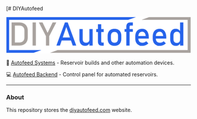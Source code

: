 [# DIYAutofeed

![DIYAutofeed Logo](./assets/images/logo.png)

:potable_water: [Autofeed Systems](https://github.com/StarlightAutomation/autofeed-systems) - Reservoir builds and
other automation devices.

:computer: [Autofeed Backend](https://github.com/StarlightAutomation/autofeed-backend) - Control panel for automated
reservoirs.

---

### About

This repository stores the [diyautofeed.com](https://diyautofeed.com) website.
